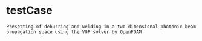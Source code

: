 # testCase
`Presetting of deburring and welding in a two dimensional photonic beam propagation space using the VOF solver by OpenFOAM`
